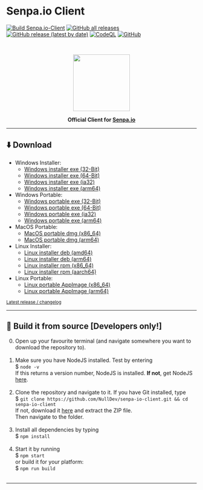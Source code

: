 # Senpa.io Client
[![Build Senpa.io-Client](https://github.com/NullDev/senpa-io-client/actions/workflows/build.yml/badge.svg)](https://github.com/NullDev/senpa-io-client/actions/workflows/build.yml) [![GitHub all releases](https://img.shields.io/github/downloads/NullDev/senpa-io-client/total?label=Downloads&logo=Google%20Analytics)](#arrow_down-download) [![GitHub release (latest by date)](https://img.shields.io/github/v/release/NullDev/senpa-io-client?label=Release&logo=CloudBees)](https://github.com/NullDev/senpa-io-client/releases) [![CodeQL](https://github.com/NullDev/senpa-io-client/actions/workflows/codeql-analysis.yml/badge.svg)](https://github.com/NullDev/senpa-io-client/actions/workflows/codeql-analysis.yml) [![GitHub](https://img.shields.io/github/license/NullDev/senpa-io-client?label=License&logo=Creative%20Commons)](https://github.com/NullDev/senpa-io-client/blob/master/LICENSE)

<br>

<p align="center"><img height="150" width="auto" src="https://senpa.io/full-logo.png" /></p>
<p align="center"><b>Official Client for <a href="https://senpa.io">Senpa.io</a></b></p>

<hr>

## :arrow_down: Download

- Windows Installer:
  - [Windows installer exe (32-Bit)](https://github.com/NullDev/senpa-io-client/releases/latest/download/senpa-io-client-setup-win.exe)
  - [Windows installer exe (64-Bit)](https://github.com/NullDev/senpa-io-client/releases/latest/download/senpa-io-client-setup-win-x64.exe) 
  - [Windows installer exe (ia32)](https://github.com/NullDev/senpa-io-client/releases/latest/download/senpa-io-client-setup-win-ia32.exe)
  - [Windows installer exe (arm64)](https://github.com/NullDev/senpa-io-client/releases/latest/download/senpa-io-client-setup-win-arm64.exe)
- Windows Portable:
  - [Windows portable exe (32-Bit)](https://github.com/NullDev/senpa-io-client/releases/latest/download/senpa-io-client-portable-win.exe)
  - [Windows portable exe (64-Bit)](https://github.com/NullDev/senpa-io-client/releases/latest/download/senpa-io-client-portable-win-x64.exe) 
  - [Windows portable exe (ia32)](https://github.com/NullDev/senpa-io-client/releases/latest/download/senpa-io-client-portable-win-ia32.exe)
  - [Windows portable exe (arm64)](https://github.com/NullDev/senpa-io-client/releases/latest/download/senpa-io-client-portable-win-arm64.exe)
- MacOS Portable:
  - [MacOS portable dmg (x86_64)](https://github.com/NullDev/senpa-io-client/releases/latest/download/senpa-io-client-portable-mac-x64.dmg) 
  - [MacOS portable dmg (arm64)](https://github.com/NullDev/senpa-io-client/releases/latest/download/senpa-io-client-portable-mac-arm64.dmg)
- Linux Installer:
  - [Linux installer deb (amd64)](https://github.com/NullDev/senpa-io-client/releases/latest/download/senpa-io-client-portable-linux-amd64.deb)
  - [Linux installer deb (arm64)](https://github.com/NullDev/senpa-io-client/releases/latest/download/senpa-io-client-portable-linux-arm64.deb)
  - [Linux installer rpm (x86_64)](https://github.com/NullDev/senpa-io-client/releases/latest/download/senpa-io-client-portable-linux-x86_64.rpm)
  - [Linux installer rpm (aarch64)](https://github.com/NullDev/senpa-io-client/releases/latest/download/senpa-io-client-portable-linux-aarch64.rpm)
- Linux Portable:
  - [Linux portable AppImage (x86_64)](https://github.com/NullDev/senpa-io-client/releases/latest/download/senpa-io-client-portable-linux-x86_64.AppImage)
  - [Linux portable AppImage (arm64)](https://github.com/NullDev/senpa-io-client/releases/latest/download/senpa-io-client-portable-linux-arm64.AppImage)

<sub>[Latest release / changelog](https://github.com/NullDev/senpa-io-client/releases/latest)</sub>

<hr>

## :wrench: Build it from source [Developers only!]

0. Open up your favourite terminal (and navigate somewhere you want to download the repository to). <br><br>
1. Make sure you have NodeJS installed. Test by entering <br>
$ `node -v` <br>
If this returns a version number, NodeJS is installed. **If not**, get NodeJS <a href="https://nodejs.org/en/download/package-manager/">here</a>. <br><br>
2. Clone the repository and navigate to it. If you have Git installed, type <br>
$ `git clone https://github.com/NullDev/senpa-io-client.git && cd senpa-io-client` <br>
If not, download it <a href="https://github.com/NullDev/senpa-io-client/archive/master.zip">here</a> and extract the ZIP file.<br>
Then navigate to the folder.<br><br>
3. Install all dependencies by typing <br>
$ `npm install`<br><br>
6. Start it by running <br>
$ `npm start` <br>
or build it for your platform: <br>
$ `npm run build` <br><br>

<hr>

